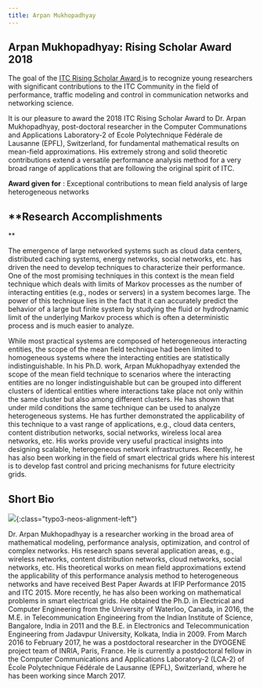 ```yaml
---
title: Arpan Mukhopadhyay
---
```


## Arpan Mukhopadhyay: Rising Scholar Award 2018


The goal of the [ITC Rising Scholar Award ](/../awards.html) is to recognize young researchers with significant contributions to the ITC Community in the field of performance, traffic modeling and control in communication networks and networking science.


It is our pleasure to award the 2018 ITC Rising Scholar Award to Dr. Arpan Mukhopadhyay, post-doctoral researcher in the Computer Communations and Applications Laboratory-2 of Ecole Polytechnique Fédérale de Lausanne (EPFL), Switzerland, for fundamental mathematical results on mean-field approximations. His extremely strong and solid theoretic contributions extend a versatile performance analysis method for a very broad range of applications that are following the original spirit of ITC.

**Award given for** : Exceptional contributions to mean field analysis of large heterogeneous networks

## **Research Accomplishments
**

The emergence of large networked systems such as cloud data centers, distributed caching systems, energy networks, social networks, etc. has driven the need to develop techniques to characterize their performance. One of the most promising techniques in this context is the mean field technique which deals with limits of Markov processes as the number of interacting entities (e.g., nodes or servers) in a system becomes large. The power of this technique lies in the fact that it can accurately predict the behavior of a large but finite system by studying the fluid or hydrodynamic limit of the underlying Markov process which is often a deterministic process and is much easier to analyze.

While most practical systems are composed of heterogeneous interacting entities, the scope of the mean field technique had been limited to homogeneous systems where the interacting entities are statistically indistinguishable. In his Ph.D. work, Arpan Mukhopadhyay extended the scope of the mean field technique to scenarios where the interacting entities are no longer indistinguishable but can be grouped into different clusters of identical entities where interactions take place not only within the same cluster but also among different clusters. He has shown that under mild conditions the same technique can be used to analyze heterogeneous systems. He has further demonstrated the applicability of this technique to a vast range of applications, e.g., cloud data centers, content distribution networks, social networks, wireless local area networks, etc. His works provide very useful practical insights into designing scalable, heterogeneous network infrastructures. Recently, he has also been working in the field of smart electrical grids where his interest is to develop fast control and pricing mechanisms for future electricity grids.


## Short Bio

![]({{site.baseurl}}/assets/Persistent/arpan-156x155.jpeg){:class="typo3-neos-alignment-left"}

Dr. Arpan Mukhopadhyay is a researcher working in the broad area of mathematical modeling, performance analysis, optimization, and control of complex networks. His research spans several application areas, e.g., wireless networks, content distribution networks, cloud networks, social networks, etc. His theoretical works on mean field approximations extend the applicability of this performance analysis method to heterogeneous networks and have received Best Paper Awards at IFIP Performance 2015 and ITC 2015. More recently, he has also been working on mathematical problems in smart electrical grids. He obtained the Ph.D. in Electrical and Computer Engineering from the University of Waterloo, Canada, in 2016, the M.E. in Telecommunication Engineering from the Indian Institute of Science, Bangalore, India in 2011 and the B.E. in Electronics and Telecommunication Engineering from Jadavpur University, Kolkata, India in 2009. From March 2016 to February 2017, he was a postdoctoral researcher in the DYOGENE project team of INRIA, Paris, France. He is currently a postdoctoral fellow in the Computer Communications and Applications Laboratory-2 (LCA-2) of École Polytechnique Fédérale de Lausanne (EPFL), Switzerland, where he has been working since March 2017.